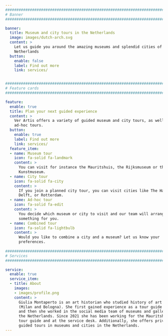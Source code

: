```yaml
---
################################################################################
# Banner
################################################################################

banner:
  title: Museum and city tours in the Netherlands
  image: images/dutch-arch.svg
  content: >
    Let us guide you around the amazing museums and splendid cities of the
    Netherlands
  button:
    enable: false
    label: Find out more
    link: services/


################################################################################
# Feature cards
################################################################################

feature:
  enable: true
  title: Plan your next guided experience
  content: >
    Ver Artis offers a variety of guided museum and city tours, as well as
    ad-hoc tours.
  button:
    enable: true
    label: Find out more
    link: services/
  feature_item:
  - name: Museum tour
    icon: fa-solid fa-landmark
    content: >
      You can visit for instance the Mauritshuis, the Rijksmuseum or the
      Kunstmuseum.
  - name: City tour
    icon: fa-solid fa-city
    content: >
      If you join a planned city tour, you can visit cities like The Hague,
      Delft, or Rotterdam.
  - name: Ad-hoc tour
    icon: fa-solid fa-edit
    content: >
      You decide which museum or city to visit and our team will arrange
      something for you.
  - name: Combined tour
    icon: fa-solid fa-lightbulb
    content: >
      Would you like to combine a city and a museum? Let us know your
      preferences.
      
################################################################################
# Services
################################################################################

service:
  enable: true
  service_item:
  - title: About
    images:
    - images/profile.png
    content: >
      Giulia Montaperto is an art historian who studied history of art in Italy
      (Milan and Bologna). She first gained experience as a tour guide in Italy,
      and then she worked in the social media team of museums and galleries in
      the Netherlands. Since 2021 she has been working for the Mauritshuis as a
      tour guide and at the service desk. Additionally, she offers private
      guided tours in museums and cities in the Netherlands.
---
```

